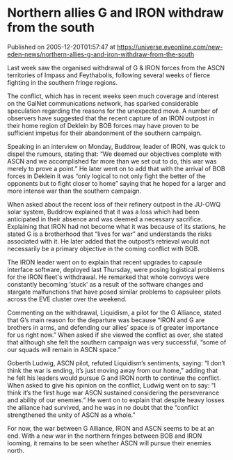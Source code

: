 # Northern allies G and IRON withdraw from the south
Published on 2005-12-20T01:57:47 at https://universe.eveonline.com/new-eden-news/northern-allies-g-and-iron-withdraw-from-the-south

Last week saw the organised withdrawal of G & IRON forces from the ASCN territories of Impass and Feythabolis, following several weeks of fierce fighting in the southern fringe regions.   
  
The conflict, which has in recent weeks seen much coverage and interest on the GalNet communications network, has sparked considerable speculation regarding the reasons for the unexpected move. A number of observers have suggested that the recent capture of an IRON outpost in their home region of Deklein by BOB forces may have proven to be sufficient impetus for their abandonment of the southern campaign.   
  
Speaking in an interview on Monday, Buddrow, leader of IRON, was quick to dispel the rumours, stating that: “We deemed our objectives complete with ASCN and we accomplished far more than we set out to do, this war was merely to prove a point.” He later went on to add that with the arrival of BOB forces in Deklein it was “only logical to not only fight the better of the opponents but to fight closer to home” saying that he hoped for a larger and more intense war than the southern campaign.   
  
When asked about the recent loss of their refinery outpost in the JU-OWQ solar system, Buddrow explained that it was a loss which had been anticipated in their absence and was deemed a necessary sacrifice. Explaining that IRON had not become what it was because of its stations, he stated G is a brotherhood that “lives for war” and understands the risks associated with it. He later added that the outpost’s retrieval would not necessarily be a primary objective in the coming conflict with BOB.   
  
The IRON leader went on to explain that recent upgrades to capsule interface software, deployed last Thursday, were posing logistical problems for the IRON fleet's withdrawal. He remarked that whole convoys were constantly becoming ‘stuck’ as a result of the software changes and stargate malfunctions that have posed similar problems to capsuleer pilots across the EVE cluster over the weekend.   
  
Commenting on the withdrawal, Liquidism, a pilot for the G Alliance, stated that G’s main reason for the departure was because “IRON and G are brothers in arms, and defending our allies’ space is of greater importance for us right now.” When asked if she viewed the conflict as over, she stated that although she felt the southern campaign was very successful, “some of our squads will remain in ASCN space.”   
  
Goberth Ludwig, ASCN pilot, refuted Liquidism’s sentiments, saying: “I don’t think the war is ending, it’s just moving away from our home,” adding that he felt his leaders would pursue G and IRON north to continue the conflict. When asked to give his opinion on the conflict, Ludwig went on to say: “I think it’s the first huge war ASCN sustained considering the perseverance and ability of our enemies.” He went on to explain that despite heavy losses the alliance had survived, and he was in no doubt that the “conflict strengthened the unity of ASCN as a whole.”   
  
For now, the war between G Alliance, IRON and ASCN seems to be at an end. With a new war in the northern fringes between BOB and IRON looming, it remains to be seen whether ASCN will pursue their enemies north.
